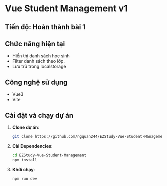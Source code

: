 # Vue Student Management v1
## Tiến độ: Hoàn thành bài 1
## Chức năng hiện tại
- Hiển thị danh sách học sinh
- Filter danh sách theo lớp.
- Lưu trữ trong localstorage

## Công nghệ sử dụng
- Vue3
- Vite
## Cài đặt và chạy dự án

1. **Clone dự án**:
   ```bash
   git clone https://github.com/ngquan244/EZStudy-Vue-Student-Management.git

2. **Cài Dependencies**:
   ```bash
   cd EZStudy-Vue-Student-Management
   npm install

3. **Khởi chạy**:
   ```bash
   npm run dev

